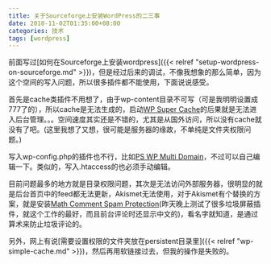```yaml
---
title: 关于Sourceforge上安装WordPress的二三事
date: 2010-11-02T01:35:00+08:00
categories: 技术
tags: [wordpress]
---
```


前面写过[如何在Sourceforge上安装wordpress]({{< relref "setup-wordpress-on-sourceforge.md" >}})，但是经过后来的调试，不像我想象的那么简单，因为这个空间的写入问题，所以很多插件都不能使用，下面说说感受。

首先是cache类插件不用想了，由于wp-content目录不可写（可是我明明设置成777了的），所以cache是无法生成的，启动[WP Super Cache](http://wordpress.org/extend/plugins/wp-super-cache/)的后果就是无法进入后台管理。。。空间速度其实还是不错的，尤其是从国外访问，所以没有cache就没有了吧。(这里我想了又想，很可能是服务器的缘故，不单纯是文件夹权限问题。)

写入wp-config.php的插件也不行，比如[PS WP Multi Domain](http://wordpress.org/extend/plugins/ps-wp-multi-domain/)，不过可以自己编辑一下。类似的，写入.htaccess的也必须手动编辑。<!--more-->

目前问题最多的地方就是目录权限问题，其次是无法访问外部服务器，很明显的就是后台首页中的feed都无法更新，Akismet无法使用，对于Akismet有个替换的方案，就是安装[Math Comment Spam Protection](http://wordpress.org/extend/plugins/math-comment-spam-protection/)(昨天晚上测试了很多垃圾屏蔽插件，就这个工作的最好，而且前台评论时还显示中文的)，看名字就知道，是通过算术来防止垃圾评论的。

另外，网上有说[需要设置权限的文件夹放在persistent目录里]({{< relref "wp-simple-cache.md" >}})，然后再用软链接过去，但我的操作是失败的。
